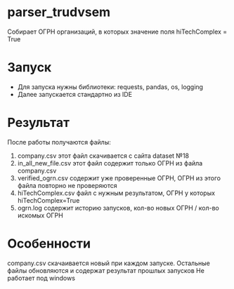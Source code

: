 # parser_trudvsem
Собирает ОГРН организаций, в которых значение поля hiTechComplex = True

# Запуск
- Для запуска нужны библиотеки: requests, pandas, os, logging
- Далее запускается стандартно из IDE

# Результат
После работы получаются файлы:
1. company.csv этот файл скачивается с сайта dataset №18
2. in_all_new_file.csv этот файл содержит только ОГРН из файла company.csv
3. verified_ogrn.csv содержит уже проверенные ОГРН, ОГРН из этого файла повторно не проверяются
4. hiTechComplex.csv файл с нужным результатом, ОГРН у которых hiTechComplex=True
5. ogrn.log содержит историю запусков, кол-во новых ОГРН / кол-во искомых ОГРН

# Особенности
company.csv скачаивается новый при каждом запуске. Остальные файлы обновляются и содержат результат прошлых запусков
Не работает под windows
